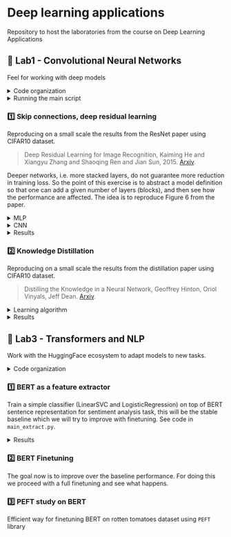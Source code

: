 # Deep learning applications

Repository to host the laboratories from the course on Deep Learning Applications


## :test_tube: Lab1 - Convolutional Neural Networks

Feel for working with deep models

<details>
<summary>Code organization</summary>

```bash
pip install -r lab1.txt
```

- `ckpts` folder that will be automatically created for storing model checkpoints
- `configs` folder that will be automatically created for storing `yaml` configurations files for each experiment
  - `generate_configs.py` automatically generate a configuration file from a given params dict
  - Each model configuration will be stored in `configs/model`
- `models/` folder with MLPs (`mlp.py`) and CNNs (`cnn.py`) definitions
- `plots/` for results
- `utils/` for various utilities (`misc_utils.py` and `train_utils.py`)
- `cmd_args.py` arguments for main programs
- `config-distill.yaml` base configuration files
- `generate_configs.py` program for generating yaml configuration files automatically from base configuration files
and given options
- Main programs:
- `main-train.py` main script for training a single model
- `main-distill.py` main script for distilling knowledge
- `main-models.py` main script for inspecting models defined in `models/` folder
- `mydata.py` wrappers for MNIST and CIFAR10 datasets
- `train.py` and `utils.py` are utilities

</details>

<details>
<summary>Running the main script</summary>

After generating configs, run a program with
```bash
python lab1.py experiments/CNN_4.83M_cifar10.yaml
```

It will automatically save checkpoints and log to `comet_ml`. If the experiment have already been runned, you may run
the same command with more epochs (`--epochs 40`) and the experiment will be resumed (checkpoint path and experiment
key are automatically dumped in the configuration file).

When running a program you should see

```bash
030: 100%|██████████████████████| 338/338 [00:02<00:00, 112.93batch/s, train_acc=0.997, train_loss=0.0669, val_acc=0.538, val_loss=1.97]
031: 100%|██████████████████████| 338/338 [00:03<00:00, 112.49batch/s, train_acc=0.998, train_loss=0.0619, val_acc=0.533, val_loss=1.97]
032: 100%|██████████████████████| 338/338 [00:03<00:00, 106.86batch/s, train_acc=0.998, train_loss=0.0583, val_acc=0.534, val_loss=1.98]
```

</details>

### :one: Skip connections, deep residual learning

Reproducing on a small scale the results from the ResNet paper using CIFAR10 dataset.

> Deep Residual Learning for Image Recognition, Kaiming He and Xiangyu Zhang and Shaoqing Ren and Jian Sun, 2015. [Arxiv](https://arxiv.org/abs/1512.03385).

Deeper networks, i.e. more stacked layers, do not guarantee more reduction in training loss. So the point of this exercise is to abstract a model definition so that one can add a given number of layers (blocks), and then see how the performance are affected. The idea is to reproduce Figure 6 from the paper.

<details>
<summary>MLP</summary>

MLP with variable number of blocks `n_blocks`:
- `BasicBlock`: 2 fully connected layers with given `hidden_size` and relu
- Optional skip connection in each block by setting `skip=True`

</details>

<details>
<summary>CNN</summary>

- `input_adapter`: conv + batchnorm + relu that exits with `num_filters`
- `blocks`: sequence of `BasicBlock` layers
- Each `BasicBlock` contains two modules of conv + batchnorm + relu
- In this version there are two upper level layers, each one with $n$ `BasicBlock`, in the default version $n=1$
- Optional shortcut in each block by setting `skip=True`
- `avgpool`: ends with a (1, 1) feature map
- `fc`: classification head

This results in $4n+2$ layers, where $n$ is the variable specifying the number of blocks per each layer. In the implementation $n$ is specified through the `num_blocks` parameter.

</details>

<details>
<summary>Results</summary>

First a table with each model

| Name                      | $n$ | Filters | Layers | Test acc |
| ------------------------- | --- | ------- | ------ | -------- |
| `TinyCNN 0.02M`           | 1   | 16      | 6      | 0.6737   |
| `SmallCNN 0.07M`          | 3   | 16      | 14     | 0.6646   |
| `MediumCNN 0.11M`         | 5   | 16      | 22     | 0.5999   |
| `MediumCNN w/ skip 0.11M` | 5   | 16      | 22     | 0.7393   |
| `LargeCNN 0.16M`          | 7   | 16      | 30     | 0.5095   |
| `LargeCNN w/ skip 0.16M`  | 7   | 16      | 30     | 0.7505   |

Then learning curves where we can see the degradation problem

<div style="display: flex; flex-direction: row;">
  <img src="lab1/plots/train/curves.svg" alt="learning" width="48%">
  &nbsp;
  <img src="lab1/plots/train/test_acc.svg" alt="test" width="48%">
</div>

See the degradation problem for increasing depth of the network, tiny and medium have similar performance, but when adding further layers we see that "adding more layers reduces loss" holds no more. Skip connections, residual learning, solve the problem. Test accuracy provides evidence as well, i.e. skip connections solve the degradation problem.

</details>

### :two: Knowledge Distillation

Reproducing on a small scale the results from the distillation paper using CIFAR10 dataset.

> Distilling the Knowledge in a Neural Network, Geoffrey Hinton, Oriol Vinyals, Jeff Dean.
[Arxiv](https://arxiv.org/abs/1503.02531).

<details>
<summary>Learning algorithm</summary>

For a given $x$ the frozen teacher and the trainable students both produce logits, the idea is to align the
student's output with the teachers' one.

Loss:
- Soft targets loss $\mathcal{L}_1$: `KLDivLoss(log_target=True)(soft_prob, soft_targets)`
- Hard targets loss $\mathcal{L}_2$: `CrossEntropyLoss()(student_logits, labels)`
- Final loss: $\mathcal{L}=w_1\mathcal{L}_1+w_2\mathcal{L}_2$ with $w_1\gg w_2$

As the teacher model we use the actual `ResNet` architecture with 3 blocks of `BasicBlock` layers resulting in
$3n+2$ total layers

</details>

<details>
<summary>Results</summary>

| Name                       | $n$ | Filters | Layers | Test acc |
| -------------------------- | --- | ------- | ------ | -------- |
| `SmallCNN 0.07M`           | 3   | 16      | 14     | 0.6646   |
| `ResNet 1.86M`             | 5   | 32      | 17     | 0.8242   |
| `Distilled SmallCNN 0.07M` | 3   | 16      | 14     | 0.7137   |

<div style="display: flex; flex-direction: row;">
  <img src="lab1/plots/distill/distill_curves.svg" alt="learning" width="49%">
  &nbsp;
  <img src="lab1/plots/distill/distill_val_acc.svg" alt="validation" width="49%">
</div>

The distilled model is able to achieve a higher train accuracy earlier. Mostly similar performance on the validation set, however the distilled model stays on top of the base one. The small model trained with distillation has better performance than the same trained in the classical way!

</details>


## :test_tube: Lab3 - Transformers and NLP

Work with the HuggingFace ecosystem to adapt models to new tasks.

<details>
<summary>Code organization</summary>

```bash
python install -r lab3.txt
```

Inside `lab3/` folder there are the following programs:

- Exercise 1:
  - `main_extract.py`
- Exercise 2:
  - `main_ft.py`

</details>

### :one: BERT as a feature extractor

Train a simple classifier (LinearSVC and LogisticRegression) on top of BERT sentence representation for sentiment analysis task, this will be the stable baseline which we will try to improve with finetuning. See code in `main_extract.py`.

<details>
<summary>Results</summary>

We use the rotten tomatoes dataset with train-val-test splits, hence we use the BERT models as feature extractors, then we train LinearSVC and LogisticRegression classifiers on top of the representation. We compare DistilBERT and SentenceBERT extractors.

- `python lab3/main_extract.py --extractor "distilbert" --method "cls" --classifier "svm"`
- `python lab3/main_extract.py --extractor "distilbert" --method "mean" --classifier "svm"`
- `python lab3/main_extract.py --extractor "sbert" --method "mpnet" --classifier "svm"`
- `python lab3/main_extract.py --extractor "sbert" --method "minilm" --classifier "svm"`

| Extractor for LinearSVC                  | size  | `train_acc` | `val_acc` | `test_acc` |
| ---------------------------------------- | ----- | ----------- | --------- | ---------- |
| `distilbert-base-uncased` ([CLS] token)  | 67M   | 0.849       | 0.822     | 0.798      |
| `distilbert-base-uncased` (mean pooling) | 67M   | 0.846       | 0.810     | 0.788      |
| `all-mpnet-base-v2`                      | 109M  | 0.879       | 0.855     | 0.847      |
| `all-MiniLM-L6-v2`                       | 22.7M | 0.791       | 0.767     | 0.777      |

- `python lab3/main_extract.py --extractor "distilbert" --method "cls" --classifier "logistic"`
- `python lab3/main_extract.py --extractor "distilbert" --method "mean" --classifier "logistic"`
- `python lab3/main_extract.py --extractor "sbert" --method "mpnet" --classifier "logistic"`
- `python lab3/main_extract.py --extractor "sbert" --method "minilm" --classifier "logistic"`

| Extractor for LogisticRegression         | size  | `train_acc` | `val_acc` | `test_acc` |
| ---------------------------------------- | ----- | ----------- | --------- | ---------- |
| `distilbert-base-uncased` ([CLS] token)  | 67M   | 0.840       | 0.822     | 0.794      |
| `distilbert-base-uncased` (mean pooling) | 67M   | 0.841       | 0.817     | 0.792      |
| `all-mpnet-base-v2`                      | 109M  | 0.863       | 0.859     | 0.852      |
| `all-MiniLM-L6-v2`                       | 22.7M | 0.784       | 0.777     | 0.774      |

Being SBERT more suitable than BERT for sentence embeddings, as we expected the classifier on top of SBERT has better performance.

</details>


### :two: BERT Finetuning

The goal now is to improve over the baseline performance. For doing this we proceed with a full finetuning and see what happens.


### :three: PEFT study on BERT

Efficient way for finetuning BERT on rotten tomatoes dataset using `PEFT` library
